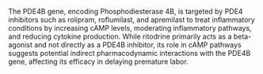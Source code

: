 The PDE4B gene, encoding Phosphodiesterase 4B, is targeted by PDE4 inhibitors such as rolipram, roflumilast, and apremilast to treat inflammatory conditions by increasing cAMP levels, moderating inflammatory pathways, and reducing cytokine production. While ritodrine primarily acts as a beta-agonist and not directly as a PDE4B inhibitor, its role in cAMP pathways suggests potential indirect pharmacodynamic interactions with the PDE4B gene, affecting its efficacy in delaying premature labor.